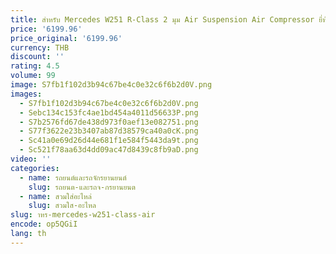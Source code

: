 ```yaml
---
title: สําหรับ Mercedes W251 R-Class 2 มุม Air Suspension Air Compressor ยี่ห้อใหม่ A 2513202604   ก 2513200904 , ก 2513201204 , ก 2513202004
price: '6199.96'
price_original: '6199.96'
currency: THB
discount: ''
rating: 4.5
volume: 99
image: S7fb1f102d3b94c67be4c0e32c6f6b2d0V.png
images:
  - S7fb1f102d3b94c67be4c0e32c6f6b2d0V.png
  - Sebc134c153fc4ae1bd454a4011d56633P.png
  - S7b2576fd67de438d973f0aef13e082751.png
  - S77f3622e23b3407ab87d38579ca40a0cK.png
  - Sc41a0e69d26d44e681f1e584f5443da9t.png
  - Sc521f78aa63d4dd09ac47d8439c8fb9aD.png
video: ''
categories:
  - name: รถยนต์และรถจักรยานยนต์
    slug: รถยนต-และรถจ-กรยานยนต
  - name: สวมใส่อะไหล่
    slug: สวมใส-อะไหล
slug: าหร-mercedes-w251-class-air
encode: op5QGiI
lang: th
---
```

  